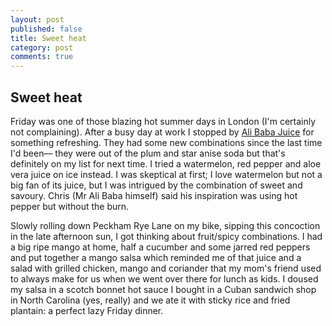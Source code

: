```yaml
---
layout: post
published: false
title: Sweet heat
category: post
comments: true
---
```


## Sweet heat

Friday was one of those blazing hot summer days in London (I'm certainly not complaining). After a busy day at work I stopped by [Ali Baba Juice](http://alibabajuice.tumblr.com/) for something refreshing. They had some new combinations since the last time I'd been–– they were out of the plum and star anise soda but that's definitely on my list for next time. I tried a watermelon, red pepper and aloe vera juice on ice instead. I was skeptical at first; I love watermelon but not a big fan of its juice, but I was intrigued by the combination of sweet and savoury. Chris (Mr Ali Baba himself) said his inspiration was using hot pepper but without the burn.

Slowly rolling down Peckham Rye Lane on my bike, sipping this concoction in the late afternoon sun, I got thinking about fruit/spicy combinations. I had a big ripe mango at home, half a cucumber and some jarred red peppers and put together a mango salsa which reminded me of that juice and a salad with grilled chicken, mango and coriander that my mom's friend used to always make for us when we went over there for lunch as kids. I doused my salsa in a scotch bonnet hot sauce I bought in a Cuban sandwich shop in North Carolina (yes, really) and we ate it with sticky rice and fried plantain: a perfect lazy Friday dinner.

